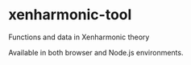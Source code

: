 # xenharmonic-tool

Functions and data in Xenharmonic theory

Available in both browser and Node.js environments.

